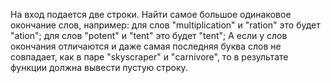 На вход подается две строки. Найти самое большое одинаковое окончание слов, например:
для слов "multiplication" и "ration"  это будет "ation";
для слов "potent" и "tent"  это будет "tent";
А если у слов окончания отличаются и даже самая последняя буква слов не совпадает, 
как в паре "skyscraper" и "carnivore", то в результате функции должна вывести пустую строку.

